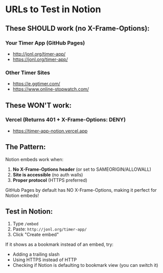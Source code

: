 # URLs to Test in Notion

## These SHOULD work (no X-Frame-Options):

### Your Timer App (GitHub Pages)
- http://jonl.org/timer-app/
- https://jonl.org/timer-app/

### Other Timer Sites
- https://e.ggtimer.com/
- https://www.online-stopwatch.com/

## These WON'T work:

### Vercel (Returns 401 + X-Frame-Options: DENY)
- https://timer-app-notion.vercel.app

## The Pattern:

Notion embeds work when:
1. **No X-Frame-Options header** (or set to SAMEORIGIN/ALLOWALL)
2. **Site is accessible** (no auth walls)
3. **Proper protocol** (HTTPS preferred)

GitHub Pages by default has NO X-Frame-Options, making it perfect for Notion embeds!

## Test in Notion:
1. Type `/embed`
2. Paste: `http://jonl.org/timer-app/`
3. Click "Create embed"

If it shows as a bookmark instead of an embed, try:
- Adding a trailing slash
- Using HTTPS instead of HTTP
- Checking if Notion is defaulting to bookmark view (you can switch it)